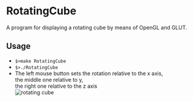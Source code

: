 # RotatingCube

A program for displaying a rotating cube by means of OpenGL and GLUT.

## Usage

- `$>make RotatingCube`
- `$>./RotatingCube`
- The left mouse button sets the rotation relative to the x axis, \
  the middle one relative to y, \
  the right one relative to the z axis \
  ![rotating cube](https://github.com/Vojan-Najov/RotatingCube/blob/main/misc/rotating_cube.gif)
